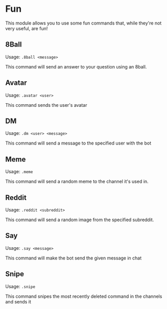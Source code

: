 # Fun

This module allows you to use some fun commands that, while they're not very useful, are fun!

## 8Ball

Usage: `.8ball <message>`

This command will send an answer to your question using an 8ball.

## Avatar

Usage: `.avatar <user>`

This command sends the user's avatar

## DM

Usage: `.dm <user> <message>`

This command will send a message to the specified user with the bot

## Meme

Usage: `.meme`

This command will send a random meme to the channel it's used in.

## Reddit

Usage: `.reddit <subreddit>`

This command will send a random image from the specified subreddit.

## Say

Usage: `.say <message>`

This command will make the bot send the given message in chat

## Snipe

Usage: `.snipe`

This command snipes the most recently deleted command in the channels and sends it

